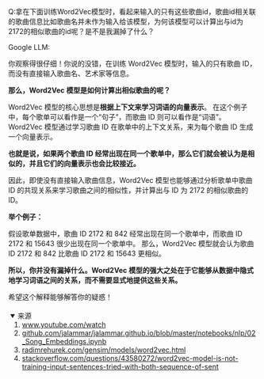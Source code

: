 Q:拿在下面训练Word2Vec模型时，看起来输入的只有这些歌曲id，歌曲id相关联的歌曲信息比如歌曲名并未作为输入给该模型，为何该模型可以计算出与id为2172的相似歌曲的id呢？是不是我漏掉了什么？

Google LLM:

你观察得很仔细！你说的没错，在训练 Word2Vec 模型时，输入的只有歌曲 ID，而没有直接输入歌曲名、艺术家等信息。

**那么，Word2Vec 模型是如何计算出相似歌曲的呢？**

Word2Vec 模型的核心思想是**根据上下文来学习词语的向量表示**。 在这个例子中，每个歌单可以看作是一个“句子”，而歌曲 ID 则可以看作是“词语”。 Word2Vec 模型通过学习歌曲 ID 在歌单中的上下文关系，来为每个歌曲 ID 生成一个向量表示。

**也就是说，如果两个歌曲 ID 经常出现在同一个歌单中，那么它们就会被认为是相似的，并且它们的向量表示也会比较接近。**

因此，即使没有直接输入歌曲信息，Word2Vec 模型也能够通过分析歌单中歌曲 ID 的共现关系来学习歌曲之间的相似性，并计算出与 ID 为 2172 的相似歌曲的 ID。

**举个例子：**

假设歌单数据中，歌曲 ID 2172 和 842 经常出现在同一个歌单中，而歌曲 ID 2172 和 15643 很少出现在同一个歌单中。 那么，Word2Vec 模型就会认为歌曲 ID 2172 和 842 比歌曲 ID 2172 和 15643 更相似。

**所以，你并没有漏掉什么。Word2Vec 模型的强大之处在于它能够从数据中隐式地学习词语之间的关系，而不需要显式地提供这些关系。**

希望这个解释能够解答你的疑惑！

<details class="recitations" open="" style="background: var(--colab-secondary-surface-color); border: 1px solid var(--colab-border-color); padding: 4px;"><summary>来源</summary><ol style="margin-block: 0px;"><li><a target="_blank" href="https://www.youtube.com/watch?v=pY9EwZ02sXU" style="color: var(--colab-anchor-color);">www.youtube.com/watch</a></li><li><a target="_blank" href="https://github.com/jalammar/jalammar.github.io/blob/master/notebooks/nlp/02_Song_Embeddings.ipynb" style="color: var(--colab-anchor-color);">github.com/jalammar/jalammar.github.io/blob/master/notebooks/nlp/02_Song_Embeddings.ipynb</a></li><li><a target="_blank" href="https://radimrehurek.com/gensim/models/word2vec.html" style="color: var(--colab-anchor-color);">radimrehurek.com/gensim/models/word2vec.html</a></li><li><a target="_blank" href="https://stackoverflow.com/questions/43580272/word2vec-model-is-not-training-input-sentences-tried-with-both-sequence-of-sent" style="color: var(--colab-anchor-color);">stackoverflow.com/questions/43580272/word2vec-model-is-not-training-input-sentences-tried-with-both-sequence-of-sent</a></li></ol></details>

